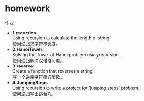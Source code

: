 # homework  
作业
- **1.recursion:**  
  Using recursion to calculate the length of string.  
  使用递归求字符串长度。  
- **2.HanoiTower:**  
  Solving the Tower of Hanoi problem using recursion.  
  使用递归解决汉诺塔问题。  
- **3.reverse:**  
  Create a function that reverses a string.  
  写一个逆序字符串的函数。  
- **4.JumpingSteps:**  
  Using recursion to write a project for 'jumping steps' problem.  
  使用递归写出跳台阶。  
